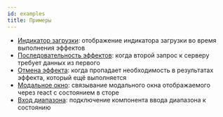 ```yaml
---
id: examples
title: Примеры
---
```


- [Индикатор загрузки](https://share.effector.dev/fEsYTDxe): отображение индикатора загрузки во время выполнения эффектов
- [Последовательность эффектов](https://share.effector.dev/RYQ5z59Q): когда второй запрос к серверу требует данных из первого
- [Отмена эффекта](https://share.effector.dev/W4I0ghLt): когда пропадает необходимость в результатах эффекта, который ещё выполняется
- [Модальное окно](https://share.effector.dev/DzljrdjR): связывание модального окна отображаемого через react с состоянием в сторе
- [Вход диапазона](https://share.effector.dev/oRB2iB8M): подключение компонента ввода диапазона к состоянию
